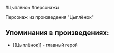 #Цыплёнок
#персонажи

Персонаж из произведения "Цыплёнок"

## Упоминания в произведениях:
- [[Цыплёнок]] - главный герой
